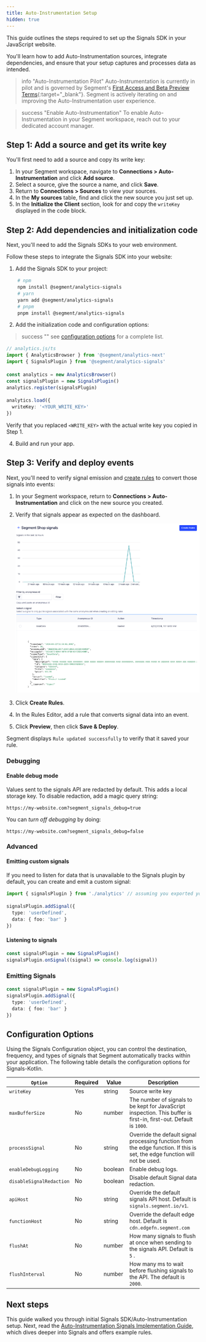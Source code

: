 ```yaml
---
title: Auto-Instrumentation Setup
hidden: true
---
```


This guide outlines the steps required to set up the Signals SDK in your JavaScript website.

You'll learn how to add Auto-Instrumentation sources, integrate dependencies, and ensure that your setup captures and processes data as intended.  

> info "Auto-Instrumentation Pilot"
> Auto-Instrumentation is currently in pilot and is governed by Segment's [First Access and Beta Preview Terms](https://www.twilio.com/en-us/legal/tos){:target="_blank"}. Segment is actively iterating on and improving the Auto-Instrumentation user experience.

> success "Enable Auto-Instrumentation"
> To enable Auto-Instrumentation in your Segment workspace, reach out to your dedicated account manager.

## Step 1: Add a source and get its write key

You'll first need to add a source and copy its write key: 

1. In your Segment workspace, navigate to **Connections > Auto-Instrumentation** and click **Add source**.
2. Select a source, give the source a name, and click **Save**.
3. Return to **Connections > Sources** to view your sources. 
4. In the **My sources** table, find and click the new source you just set up.
5. In the **Initialize the Client** section, look for and copy the `writeKey` displayed in the code block. 

## Step 2: Add dependencies and initialization code

Next, you'll need to add the Signals SDKs to your web environment. 

Follow these steps to integrate the Signals SDK into your website:

1. Add the Signals SDK to your project: 

```bash
    # npm
    npm install @segment/analytics-signals
    # yarn
    yarn add @segment/analytics-signals
    # pnpm
    pnpm install @segment/analytics-signals 
```

2. Add the initialization code and configuration options:

> success ""
> see [configuration options](#configuration-options) for a complete list.

```ts
// analytics.js/ts
import { AnalyticsBrowser } from '@segment/analytics-next'
import { SignalsPlugin } from '@segment/analytics-signals'

const analytics = new AnalyticsBrowser()
const signalsPlugin = new SignalsPlugin()
analytics.register(signalsPlugin)

analytics.load({
  writeKey: '<YOUR_WRITE_KEY>'
})
```

Verify that you replaced `<WRITE_KEY>` with the actual write key you copied in Step 1.

4. Build and run your app.

## Step 3: Verify and deploy events

Next, you'll need to verify signal emission and [create rules](/docs/connections/auto-instrumentation/configuration/#example-rule-implementations) to convert those signals into events:

1. In your Segment workspace, return to **Connections > Auto-Instrumentation** and click on the new source you created. 
2. Verify that signals appear as expected on the dashboard.

    ![Signals successfully appearing in the Segment UI](images/autoinstrumentation_signals.png "Signals successfully appearing in the Segment UI")

3. Click **Create Rules**.
4. In the Rules Editor, add a rule that converts signal data into an event.
5. Click **Preview**, then click **Save & Deploy**.

Segment displays `Rule updated successfully` to verify that it saved your rule.

### Debugging
#### Enable debug mode
Values sent to the signals API are redacted by default.
This adds a local storage key.  To disable redaction, add a magic query string:
```
https://my-website.com?segment_signals_debug=true
```
You can *turn off debugging* by doing:
```
https://my-website.com?segment_signals_debug=false
```

### Advanced

#### Emitting custom signals 
If you need to listen for data that is unavailable to the Signals plugin by default, you can create and emit a custom signal:

```ts
import { signalsPlugin } from './analytics' // assuming you exported your plugin instance.

signalsPlugin.addSignal({
  type: 'userDefined',
  data: { foo: 'bar' }
})
```

#### Listening to signals
```ts
const signalsPlugin = new SignalsPlugin()
signalsPlugin.onSignal((signal) => console.log(signal))
```

### Emitting Signals
```ts
const signalsPlugin = new SignalsPlugin()
signalsPlugin.addSignal({
  type: 'userDefined',
  data: { foo: 'bar' }
})
```

## Configuration Options

Using the Signals Configuration object, you can control the destination, frequency, and types of signals that Segment automatically tracks within your application. The following table details the configuration options for Signals-Kotlin.

| `Option`            | Required | Value                     | Description                                                                                                                                                                                           |
| ------------------- | -------- | ------------------------- | ----------------------------------------------------------------------------------------------------------------------------------------------------------------------------------------------------- |
| `writeKey`          | Yes      | string                    | Source write key                                                                                                                                                                                      |
| `maxBufferSize` | No       | number                  | The number of signals to be kept for JavaScript inspection. This buffer is first-in, first-out. Default is `1000`.                                                                                    |
| `processSignal` | No       | string                  | Override the default signal processing function from the edge function. If this is set, the edge function will not be used.
| `enableDebugLogging` | No       | boolean                  | Enable debug logs.
| `disableSignalRedaction` | No       | boolean                  | Disable default Signal data redaction.
| `apiHost` | No       | string                 | Override the default signals API host. Default is `signals.segment.io/v1`.
| `functionHost` | No       | string                 | Override the default edge host. Default is `cdn.edgefn.segment.com`
| `flushAt` | No       | number                   | How many signals to flush at once when sending to the signals API. Default is `5` .                                                                                                                                         |
| `flushInterval`      | No       | number | How many ms to wait before flushing signals to the API. The default is `2000`. |

## Next steps

This guide walked you through initial Signals SDK/Auto-Instrumentation setup. Next, read the [Auto-Instrumentation Signals Implementation Guide](/docs/connections/auto-instrumentation/configuration/), which dives deeper into Signals and offers example rules. 
